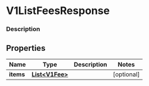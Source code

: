 
# V1ListFeesResponse

### Description



## Properties
Name | Type | Description | Notes
------------ | ------------- | ------------- | -------------
**items** | [**List&lt;V1Fee&gt;**](V1Fee.md) |  |  [optional]



